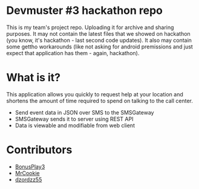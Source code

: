 # Devmuster #3 hackathon repo
This is my team's project repo. Uploading it for archive and sharing purposes. It may not contain the latest files that we showed on hackathon (you know, it's hackathon - last second code updates). It also may contain some gettho workarounds (like not asking for android premissions and just expect that application has them - again, hackathon).

# What is it?
This application allows you quickly to request help at your location and shortens the amount of time required to spend on talking to the call center.
 - Send event data in JSON over SMS to the SMSGateway
 - SMSGateway sends it to server using REST API
 - Data is viewable and modifiable from web client
 
# Contributors
 - [BonusPlay3](https://bonusplay.pl)
 - [MrCookie](https://github.com/MrCookie)
 - [dzordzz55](https://github.com/dzordz55)